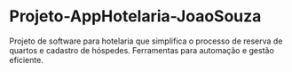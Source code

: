 # Projeto-AppHotelaria-JoaoSouza
Projeto de software para hotelaria que simplifica o processo de reserva de quartos e cadastro de hóspedes. Ferramentas para automação e gestão eficiente.
